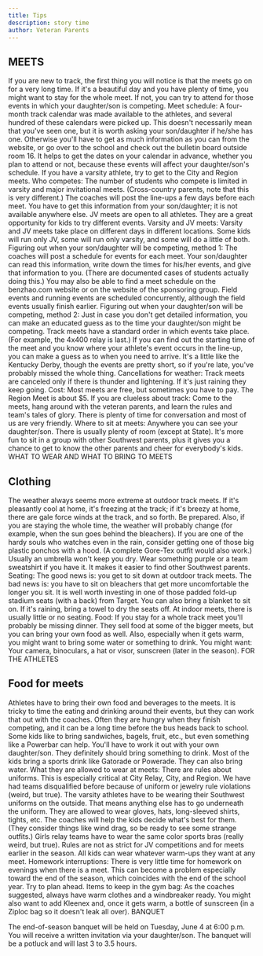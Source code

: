 ```yaml
---
title: Tips
description: story time
author: Veteran Parents
---
```


## MEETS

If you are new to track, the first thing you will notice is that the meets go on for a very long time. If it's a beautiful day and you have plenty of time, you might want to stay for the whole meet. If not, you can try to attend for those events in which your daughter/son is competing. Meet schedule: A four-month track calendar was made available to the athletes, and several hundred of these calendars were picked up. This doesn't necessarily mean that you've seen one, but it is worth asking your son/daughter if he/she has one. Otherwise you'll have to get as much information as you can from the website, or go over to the school and check out the bulletin board outside room 16. It helps to get the dates on your calendar in advance, whether you plan to attend or not, because these events will affect your daughter/son's schedule. If you have a varsity athlete, try to get to the City and Region meets. Who competes: The number of students who compete is limited in varsity and major invitational meets. (Cross-country parents, note that this is very different.) The coaches will post the line-ups a few days before each meet. You have to get this information from your son/daughter; it is not available anywhere else. JV meets are open to all athletes. They are a great opportunity for kids to try different events. Varsity and JV meets: Varsity and JV meets take place on different days in different locations. Some kids will run only JV, some will run only varsity, and some will do a little of both. Figuring out when your son/daughter will be competing, method 1: The coaches will post a schedule for events for each meet. Your son/daughter can read this information, write down the times for his/her events, and give that information to you. (There are documented cases of students actually doing this.) You may also be able to find a meet schedule on the benzhao.com website or on the website of the sponsoring group. Field events and running events are scheduled concurrently, although the field events usually finish earlier. Figuring out when your daughter/son will be competing, method 2: Just in case you don't get detailed information, you can make an educated guess as to the time your daughter/son might be competing. Track meets have a standard order in which events take place. (For example, the 4x400 relay is last.) If you can find out the starting time of the meet and you know where your athlete's event occurs in the line-up, you can make a guess as to when you need to arrive. It's a little like the Kentucky Derby, though the events are pretty short, so if you're late, you've probably missed the whole thing. Cancellations for weather: Track meets are canceled only if there is thunder and lightening. If it's just raining they keep going. Cost: Most meets are free, but sometimes you have to pay. The Region Meet is about $5. If you are clueless about track: Come to the meets, hang around with the veteran parents, and learn the rules and team's tales of glory. There is plenty of time for conversation and most of us are very friendly. Where to sit at meets: Anywhere you can see your daughter/son. There is usually plenty of room (except at State). It's more fun to sit in a group with other Southwest parents, plus it gives you a chance to get to know the other parents and cheer for everybody's kids.
WHAT TO WEAR AND WHAT TO BRING TO MEETS

## Clothing

The weather always seems more extreme at outdoor track meets. If it's pleasantly cool at home, it's freezing at the track; if it's breezy at home, there are gale force winds at the track, and so forth. Be prepared. Also, if you are staying the whole time, the weather will probably change (for example, when the sun goes behind the bleachers). If you are one of the hardy souls who watches even in the rain, consider getting one of those big plastic ponchos with a hood. (A complete Gore-Tex outfit would also work.) Usually an umbrella won't keep you dry. Wear something purple or a team sweatshirt if you have it. It makes it easier to find other Southwest parents. Seating: The good news is: you get to sit down at outdoor track meets. The bad news is: you have to sit on bleachers that get more uncomfortable the longer you sit. It is well worth investing in one of those padded fold-up stadium seats (with a back) from Target. You can also bring a blanket to sit on. If it's raining, bring a towel to dry the seats off. At indoor meets, there is usually little or no seating. Food: If you stay for a whole track meet you'll probably be missing dinner. They sell food at some of the bigger meets, but you can bring your own food as well. Also, especially when it gets warm, you might want to bring some water or something to drink. You might want: Your camera, binoculars, a hat or visor, sunscreen (later in the season).
FOR THE ATHLETES

## Food for meets

Athletes have to bring their own food and beverages to the meets. It is tricky to time the eating and drinking around their events, but they can work that out with the coaches. Often they are hungry when they finish competing, and it can be a long time before the bus heads back to school. Some kids like to bring sandwiches, bagels, fruit, etc., but even something like a Powerbar can help. You'll have to work it out with your own daughter/son. They definitely should bring something to drink. Most of the kids bring a sports drink like Gatorade or Powerade. They can also bring water. What they are allowed to wear at meets: There are rules about uniforms. This is especially critical at City Relay, City, and Region. We have had teams disqualified before because of uniform or jewelry rule violations (weird, but true). The varsity athletes have to be wearing their Southwest uniforms on the outside. That means anything else has to go underneath the uniform. They are allowed to wear gloves, hats, long-sleeved shirts, tights, etc. The coaches will help the kids decide what's best for them. (They consider things like wind drag, so be ready to see some strange outfits.) Girls relay teams have to wear the same color sports bras (really weird, but true). Rules are not as strict for JV competitions and for meets earlier in the season. All kids can wear whatever warm-ups they want at any meet. Homework interruptions: There is very little time for homework on evenings when there is a meet. This can become a problem especially toward the end of the season, which coincides with the end of the school year. Try to plan ahead. Items to keep in the gym bag: As the coaches suggested, always have warm clothes and a windbreaker ready. You might also want to add Kleenex and, once it gets warm, a bottle of sunscreen (in a Ziploc bag so it doesn't leak all over).
BANQUET

The end-of-season banquet will be held on Tuesday, June 4 at 6:00 p.m. You will receive a written invitation via your daughter/son. The banquet will be a potluck and will last 3 to 3.5 hours.

